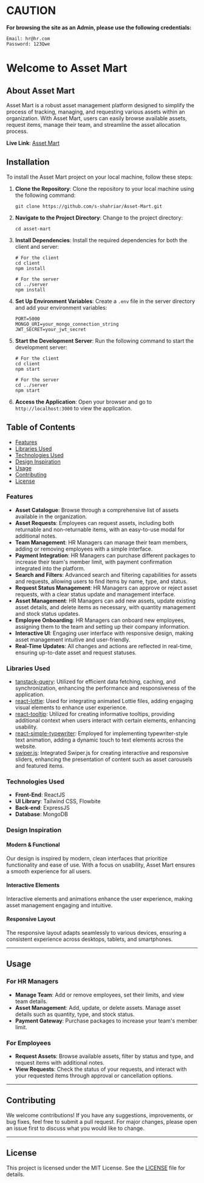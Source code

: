 # CAUTION

**For browsing the site as an Admin, please use the following credentials:**

```
Email: hr@hr.com
Password: 123Qwe
```

# Welcome to Asset Mart

## About Asset Mart

Asset Mart is a robust asset management platform designed to simplify the process of tracking, managing, and requesting various assets within an organization. With Asset Mart, users can easily browse available assets, request items, manage their team, and streamline the asset allocation process.

**Live Link**: [Asset Mart](https://assetmart-8e93a.web.app/)

## Installation

To install the Asset Mart project on your local machine, follow these steps:

1. **Clone the Repository**: Clone the repository to your local machine using the following command:
   ```
   git clone https://github.com/s-shahriar/Asset-Mart.git
   ```

2. **Navigate to the Project Directory**: Change to the project directory:
   ```
   cd asset-mart
   ```

3. **Install Dependencies**: Install the required dependencies for both the client and server:
   ```
   # For the client
   cd client
   npm install

   # For the server
   cd ../server
   npm install
   ```

4. **Set Up Environment Variables**: Create a `.env` file in the server directory and add your environment variables:
   ```
   PORT=5000
   MONGO_URI=your_mongo_connection_string
   JWT_SECRET=your_jwt_secret
   ```

5. **Start the Development Server**: Run the following command to start the development server:
   ```
   # For the client
   cd client
   npm start

   # For the server
   cd ../server
   npm start
   ```

6. **Access the Application**: Open your browser and go to `http://localhost:3000` to view the application.


## Table of Contents

- [Features](#features)
- [Libraries Used](#libraries-used)
- [Technologies Used](#technologies-used)
- [Design Inspiration](#design-inspiration)
- [Usage](#usage)
- [Contributing](#contributing)
- [License](#license)

### Features

- **Asset Catalogue**: Browse through a comprehensive list of assets available in the organization.
- **Asset Requests**: Employees can request assets, including both returnable and non-returnable items, with an easy-to-use modal for additional notes.
- **Team Management**: HR Managers can manage their team members, adding or removing employees with a simple interface.
- **Payment Integration**: HR Managers can purchase different packages to increase their team's member limit, with payment confirmation integrated into the platform.
- **Search and Filters**: Advanced search and filtering capabilities for assets and requests, allowing users to find items by name, type, and status.
- **Request Status Management**: HR Managers can approve or reject asset requests, with a clear status update and management interface.
- **Asset Management**: HR Managers can add new assets, update existing asset details, and delete items as necessary, with quantity management and stock status updates.
- **Employee Onboarding**: HR Managers can onboard new employees, assigning them to the team and setting up their company information.
- **Interactive UI**: Engaging user interface with responsive design, making asset management intuitive and user-friendly.
- **Real-Time Updates**: All changes and actions are reflected in real-time, ensuring up-to-date asset and request statuses.

### Libraries Used

- [tanstack-query](https://tanstack.com/query/v4): Utilized for efficient data fetching, caching, and synchronization, enhancing the performance and responsiveness of the application.
- [react-lottie](https://www.npmjs.com/package/react-lottie): Used for integrating animated Lottie files, adding engaging visual elements to enhance user experience.
- [react-tooltip](https://react-tooltip.com/docs/getting-started): Utilized for creating informative tooltips, providing additional context when users interact with certain elements, enhancing usability.
- [react-simple-typewriter](https://www.npmjs.com/package/react-simple-typewriter): Employed for implementing typewriter-style text animation, adding a dynamic touch to text elements across the website.
- [swiper.js](https://swiperjs.com/): Integrated Swiper.js for creating interactive and responsive sliders, enhancing the presentation of content such as asset carousels and featured items.

### Technologies Used

- **Front-End**: ReactJS
- **UI Library**: Tailwind CSS, Flowbite
- **Back-end**: ExpressJS
- **Database**: MongoDB

### Design Inspiration

#### Modern & Functional

Our design is inspired by modern, clean interfaces that prioritize functionality and ease of use. With a focus on usability, Asset Mart ensures a smooth experience for all users.

#### Interactive Elements

Interactive elements and animations enhance the user experience, making asset management engaging and intuitive.

#### Responsive Layout

The responsive layout adapts seamlessly to various devices, ensuring a consistent experience across desktops, tablets, and smartphones.

---

## Usage

### For HR Managers

- **Manage Team**: Add or remove employees, set their limits, and view team details.
- **Asset Management**: Add, update, or delete assets. Manage asset details such as quantity, type, and stock status.
- **Payment Gateway**: Purchase packages to increase your team's member limit.

### For Employees

- **Request Assets**: Browse available assets, filter by status and type, and request items with additional notes.
- **View Requests**: Check the status of your requests, and interact with your requested items through approval or cancellation options.

---

## Contributing

We welcome contributions! If you have any suggestions, improvements, or bug fixes, feel free to submit a pull request. For major changes, please open an issue first to discuss what you would like to change.

---

## License

This project is licensed under the MIT License. See the [LICENSE](LICENSE) file for details.
